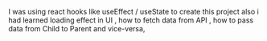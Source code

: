 I was using react hooks like useEffect / useState to create this project also i had learned loading effect in UI , how to fetch data from API , how to pass data from Child to Parent and vice-versa,
